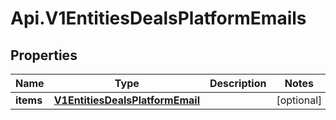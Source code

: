 # Api.V1EntitiesDealsPlatformEmails

## Properties

Name | Type | Description | Notes
------------ | ------------- | ------------- | -------------
**items** | [**V1EntitiesDealsPlatformEmail**](V1EntitiesDealsPlatformEmail.md) |  | [optional] 


